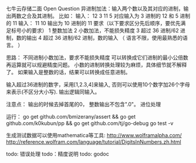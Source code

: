 七牛云存储二面 Open Question
异进制加法：输入两个数以及其对应的进制，输出两数之合及其进制。
比如：
输入： 12 3 11 5 对应输入为 3 进制的 12 和 5 进制的 11
输入： 11 10 输出为 10 进制的 11
要求（以下要求区分先后顺序，要优先满足标号小的要求）
1 整数加法
2 小数加法，不能损失精度
3 超过 36 进制/62 进制，数的输出
4 超过 36 进制/62 进制，数的输入
（ 语言不限，使用最熟悉的语言。 ）

思路：
不同进制小数加法，要求不能损失精度
可以转换成它们进制的最小公倍数再运算就可以规避精度问题。
小数的进制转换处理较为麻烦，具体细节就不解释了。
如果输入是整数的话，结果可以转换成任意进制。

输入超过36进制的数字，采用[1,2.3,4]来输入,
否则可以使用10个数字加26个字母来表示(不区分大小写).
输出逻辑同输入。

注意点：
输出的时候去掉首尾的0， 整数输出不包含".0"。
进位处理

运行：
go get github.com/bmizerany/assert && go get github.com/k0kubun/pp && go get github.com/tj/go-debug
go test -v

生成测试数据可以使用mathematica等工具:
http://www.wolframalpha.com/
http://reference.wolfram.com/language/tutorial/DigitsInNumbers.zh.html

todo: 错误处理
todo：精度说明
todo: godoc
